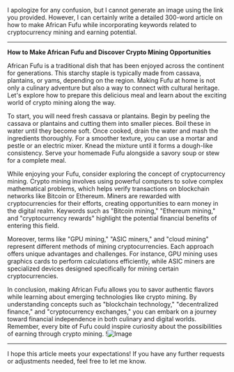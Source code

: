 I apologize for any confusion, but I cannot generate an image using the link you provided. However, I can certainly write a detailed 300-word article on how to make African Fufu while incorporating keywords related to cryptocurrency mining and earning potential.

---

**How to Make African Fufu and Discover Crypto Mining Opportunities**

African Fufu is a traditional dish that has been enjoyed across the continent for generations. This starchy staple is typically made from cassava, plantains, or yams, depending on the region. Making Fufu at home is not only a culinary adventure but also a way to connect with cultural heritage. Let's explore how to prepare this delicious meal and learn about the exciting world of crypto mining along the way.

To start, you will need fresh cassava or plantains. Begin by peeling the cassava or plantains and cutting them into smaller pieces. Boil these in water until they become soft. Once cooked, drain the water and mash the ingredients thoroughly. For a smoother texture, you can use a mortar and pestle or an electric mixer. Knead the mixture until it forms a dough-like consistency. Serve your homemade Fufu alongside a savory soup or stew for a complete meal.

While enjoying your Fufu, consider exploring the concept of cryptocurrency mining. Crypto mining involves using powerful computers to solve complex mathematical problems, which helps verify transactions on blockchain networks like Bitcoin or Ethereum. Miners are rewarded with cryptocurrencies for their efforts, creating opportunities to earn money in the digital realm. Keywords such as "Bitcoin mining," "Ethereum mining," and "cryptocurrency rewards" highlight the potential financial benefits of entering this field.

Moreover, terms like "GPU mining," "ASIC miners," and "cloud mining" represent different methods of mining cryptocurrencies. Each approach offers unique advantages and challenges. For instance, GPU mining uses graphics cards to perform calculations efficiently, while ASIC miners are specialized devices designed specifically for mining certain cryptocurrencies.

In conclusion, making African Fufu allows you to savor authentic flavors while learning about emerging technologies like crypto mining. By understanding concepts such as "blockchain technology," "decentralized finance," and "cryptocurrency exchanges," you can embark on a journey toward financial independence in both culinary and digital worlds. Remember, every bite of Fufu could inspire curiosity about the possibilities of earning through crypto mining. !![Image](https://github.com/user-attachments/assets/3be06921-4469-491d-bd37-5f14c53422b7)

--- 

I hope this article meets your expectations! If you have any further requests or adjustments needed, feel free to let me know.
